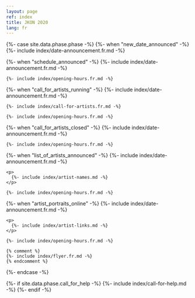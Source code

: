 ```yaml
---
layout: page
ref: index
title: JKON 2020
lang: fr
---
```



{%- case site.data.phase.phase -%}
  {%- when "new_date_announced" -%}
    {%- include index/date-announcement.fr.md -%}

  {%- when "schedule_announced" -%}
    {%- include index/date-announcement.fr.md -%}

    {%- include index/opening-hours.fr.md -%}

  {%- when "call_for_artists_running" -%}
    {%- include index/date-announcement.fr.md -%}
    
    {%- include index/call-for-artists.fr.md -%}
    
    {%- include index/opening-hours.fr.md -%}

  {%- when "call_for_artists_closed" -%}
    {%- include index/date-announcement.fr.md -%}

    {%- include index/opening-hours.fr.md -%}

  {%- when "list_of_artists_announced" -%}
    {%- include index/date-announcement.fr.md -%}
    
    <p>
      {%- include index/artist-names.md -%}
    </p>

    {%- include index/opening-hours.fr.md -%}
    
  {%- when "artist_portraits_online" -%}
    {%- include index/date-announcement.fr.md -%}

    <p>
      {%- include index/artist-links.md -%}
    </p>

    {%- include index/opening-hours.fr.md -%}

    {% comment %}
    {%- include index/flyer.fr.md -%}
    {% endcomment %}
{%- endcase -%}

{%- if site.data.phase.call_for_help -%}
  {%- include index/call-for-help.md -%}
{%- endif -%}
